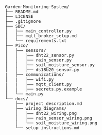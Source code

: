 <pre>
Garden-Monitoring-System/
├── README.md
├── LICENSE
├── .gitignore
├── SBC/
│   ├── main_controller.py
│   ├── mqtt_broker_setup.md
│   └── requirements.txt
├── Pico/
│   ├── sensors/
│   │   ├── dht22_sensor.py
│   │   ├── rain_sensor.py
│   │   ├── soil_moisture_sensor.py
│   │   ├── ds18b20_sensor.py
|   ├── communications/
│   |   ├── wifi.py
|   |   ├── mqtt_client.py
│   |   ├── secrets.py.example
│   └── main.py
└── docs/
    ├── project_description.md
    ├── wiring_diagrams/
    │   ├── dht22_wiring.png
    │   ├── rain_sensor_wiring.png
    │   └── soil_moisture_wiring.png
    └── setup_instructions.md
</pre>
